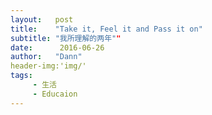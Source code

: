 ```yaml
---
layout:   post
title:    "Take it, Feel it and Pass it on"
subtitle: "我所理解的两年""
date:      2016-06-26
author:   "Dann"
header-img:'img/'
tags:
     - 生活
     - Educaion
---
```


### 